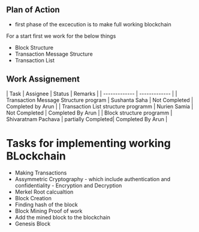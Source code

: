## Plan of Action ##

* first phase of the excecution is to make full working blockchain

For a start first we work for the below things

* Block Structure
* Transaction Message Structure
* Transaction List 

## Work Assignement 

| Task | Assignee | Status | Remarks |
| ------------- | ------------- |
| Transaction Message Structure program | Sushanta Saha | Not Completed | Completed by Arun |
| Transaction List structure programm | Nurien Samia | Not Completed | Completed By Arun |
| Block structure programm | Shivaratnam Pachava | partially Completed| Completed By Arun |

# Tasks for implementing working BLockchain

* Making Transactions
* Assymmetric Cryptography - which include authentication and confidentiality - Encryption and Decryption
* Merkel Root calcualtion
* Block Creation
* Finding hash of the block 
* Block Mining Proof of work
* Add the mined block to the blockchain
* Genesis Block

